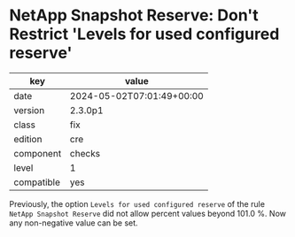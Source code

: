 [//]: # (werk v2)
# NetApp Snapshot Reserve: Don't Restrict 'Levels for used configured reserve'

key        | value
---------- | ---
date       | 2024-05-02T07:01:49+00:00
version    | 2.3.0p1
class      | fix
edition    | cre
component  | checks
level      | 1
compatible | yes

Previously, the option `Levels for used configured reserve` of the rule `NetApp Snapshot Reserve` did not allow percent values beyond 101.0 %.
Now any non-negative value can be set.
